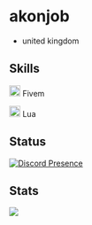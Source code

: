 <h1>akonjob</h1>

- united kingdom


## Skills

<img width="20" src="https://img.icons8.com/color/512/fivem.png" /> Fivem

<img width="20" src="https://upload.wikimedia.org/wikipedia/commons/c/cf/Lua-Logo.svg" /> Lua

## Status
[![Discord Presence](https://lanyard-profile-readme.vercel.app/api/554303810709880842?theme=dark&bg=0d1117&animated=true&idleMessage=@BW-Studios%20&borderRadius=15px&hideDiscrim=false)](https://discord.com/users/554303810709880842)




## Stats

![](https://komarev.com/ghpvc/?username=akonjob&color=blueviolet)


